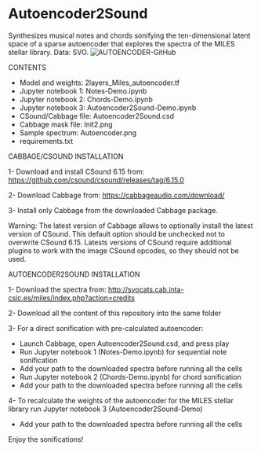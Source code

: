 # Autoencoder2Sound
Synthesizes musical notes and chords sonifying the ten-dimensional latent space of a sparse autoencoder that explores the spectra of the MILES stellar library. Data: SVO.
![AUTOENCODER-GitHub](https://github.com/AuditoryVO/Autoencoder2Sound/assets/144262864/1a4e93fb-368e-4b1a-8a0a-a2ba116a8ef2)

CONTENTS

- Model and weights: 2layers_Miles_autoencoder.tf
- Jupyter notebook 1: Notes-Demo.ipynb
- Jupyter notebook 2: Chords-Demo.ipynb
- Jupyter notebook 3: Autoencoder2Sound-Demo.ipynb
- CSound/Cabbage file: Autoencoder2Sound.csd
- Cabbage mask file: Init2.png
- Sample spectrum: Autoencoder.png
- requirements.txt

CABBAGE/CSOUND INSTALLATION

1- Download and install CSound 6.15 from: https://github.com/csound/csound/releases/tag/6.15.0

2- Download Cabbage from: https://cabbageaudio.com/download/ 

3- Install only Cabbage from the downloaded Cabbage package.

   Warning: The latest version of Cabbage allows to optionally install the latest version of CSound. This default option should be unchecked not to overwrite CSound 6.15.
   Latests versions of CSound require additional plugins to work with the image CSound opcodes, so they should not be used.


AUTOENCODER2SOUND INSTALLATION

1- Download the spectra from: http://svocats.cab.inta-csic.es/miles/index.php?action=credits

2- Download all the content of this repository into the same folder

3- For a direct sonification with pre-calculated autoencoder:
   - Launch Cabbage, open Autoencoder2Sound.csd, and press play
   - Run Jupyter notebook 1 (Notes-Demo.ipynb) for sequential note sonification
   - Add your path to the downloaded spectra before running all the cells
   - Run Jupyter notebook 2 (Chords-Demo.ipynb) for chord sonification
   - Add your path to the downloaded spectra before running all the cells


4- To recalculate the weights of the autoencoder for the MILES stellar library run Jupyter notebook 3 (Autoencoder2Sound-Demo)
   - Add your path to the downloaded spectra before running all the cells

Enjoy the sonifications!



